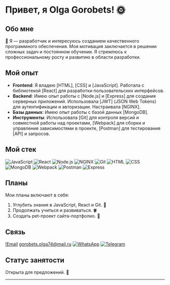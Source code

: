# Привет, я Olga Gorobets! :sun_with_face:

## Обо мне
:honeybee:
Я — разработчик и интересуюсь созданием качественного программного обеспечения. Моя мотивация заключается в решении сложных задач и постоянном обучении. Я стремлюсь к профессиональному росту и развитию в области разработки.

## Мой опыт

- **Frontend**: Я владею [HTML], [CSS] и [JavaScript]. Работала с библиотекой [React] для разработки пользовательских интерфейсов.
- **Backend**: Имею опыт работы с [Node.js] и [Express] для создания серверных приложений. Использовала [JWT] (JSON Web Tokens) для аутентификации и авторизации. Настраивала [NGINX].
- **Базы данных**: Имею опыт работы с базой данных [MongoDB].
- **Инструменты**: Использовала [Git] для контроля версий и совместной работы над проектами, [Webpack] для сборки и управления зависимостями в проекте, [Postman] для тестирования [API] и запросов.

## Мой стек

![JavaScript](https://simpleicons.org/icons/javascript.svg) ![React](https://simpleicons.org/icons/react.svg) ![Node.js](https://simpleicons.org/icons/nodedotjs.svg) ![NGINX](https://simpleicons.org/icons/nginx.svg) ![Git](https://simpleicons.org/icons/git.svg) ![HTML](https://simpleicons.org/icons/html5.svg) ![CSS](https://simpleicons.org/icons/css3.svg) ![MongoDB](https://simpleicons.org/icons/mongodb.svg) ![Webpack](https://simpleicons.org/icons/webpack.svg) ![Postman](https://simpleicons.org/icons/postman.svg) ![Express](https://simpleicons.org/icons/express.svg) 

## Планы

Мои планы включают в себя:

1. Углубить знания в JavaScript, React и Git. :cherry_blossom:
2. Продолжать учиться и развиваться. :four_leaf_clover:
3. Создать pet-проект сайта-портфолио. :rose:

## Связь

[!Email](https://simpleicons.org/icons/maildotru.svg)  gorobets.olga74@mail.ru 
[![WhatsApp](https://simpleicons.org/icons/whatsapp.svg)](https://wa.me/821039571805)
[![Telegram](https://simpleicons.org/icons/telegram.svg)](https://t.me/schast_e_est)

## Статус занятости

Открыта для предложений. :statue_of_liberty:

---
